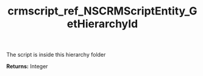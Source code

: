 ﻿---
title: crmscript_ref_NSCRMScriptEntity_GetHierarchyId
description: Integer NSCRMScriptEntity.GetHierarchyId()
intellisense: NSCRMScriptEntity.GetHierarchyId
keywords: NSCRMScriptEntity, GetHierarchyId
so.topic: reference
---

The script is inside this hierarchy folder

**Returns:** Integer



